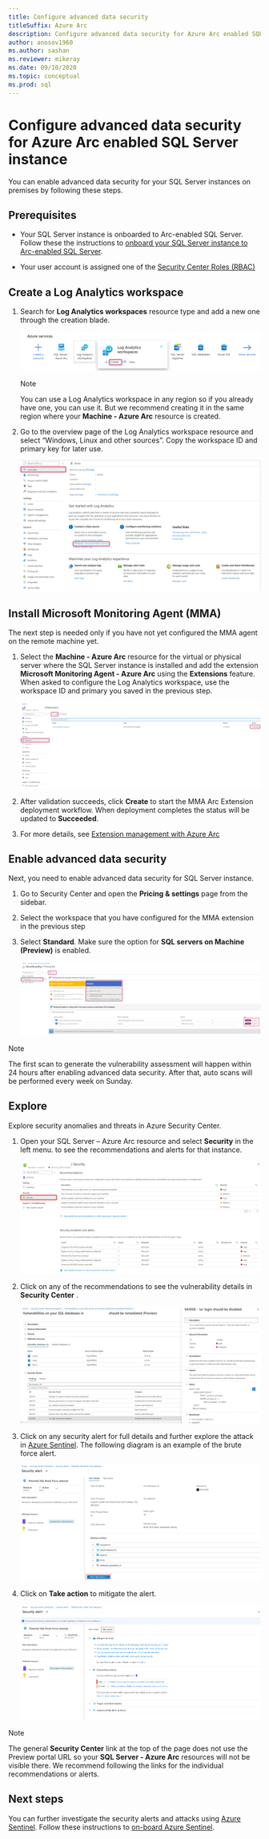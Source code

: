 ```yaml
---
title: Configure advanced data security
titleSuffix: Azure Arc
description: Configure advanced data security for Azure Arc enabled SQL Server instance
author: anosov1960
ms.author: sashan 
ms.reviewer: mikeray
ms.date: 09/10/2020
ms.topic: conceptual
ms.prod: sql
---
```

# Configure advanced data security for Azure Arc enabled SQL Server instance

You can enable advanced data security for your SQL Server instances on premises by following these steps.

## Prerequisites

* Your SQL Server instance is onboarded to Arc-enabled SQL Server. Follow these the instructions to [onboard your SQL Server instance to  Arc-enabled SQL Server](connect.md).

* Your user account is assigned one of the [Security Center Roles (RBAC)](/azure/security-center/security-center-permissions)

## Create a Log Analytics workspace

1. Search for __Log Analytics workspaces__ resource type and add a new one through the creation blade.

   ![Create new workspace](media/configure-advanced-data-security/create-new-log-analytics-workspace.png)

   > [!NOTE]
   > You can use a Log Analytics workspace in any region so if you already have one, you can use it. But we recommend creating it in the same region where your __Machine - Azure Arc__ resource is created.

1. Go to the overview page of the Log Analytics workspace resource and select “Windows, Linux and other sources”. Copy the workspace ID and primary key for later use.

   ![Log analytics workspace blade](media/configure-advanced-data-security/log-analytics-workspace-blade.png)

## Install Microsoft Monitoring Agent (MMA)

The next step is needed only if you have not yet configured the MMA agent on the remote machine yet.

1. Select the __Machine - Azure Arc__ resource for the virtual or physical server where the SQL Server instance is installed and add the extension __Microsoft Monitoring Agent - Azure Arc__ using the  **Extensions** feature. When asked to configure the Log Analytics workspace, use the workspace ID and primary you saved in the previous step.

   ![Install MMA](media/configure-advanced-data-security/install-mma-extension.png)

1. After validation succeeds, click **Create** to start the MMA Arc Extension deployment workflow. When deployment completes the status will be updated to **Succeeded**.

1. For more details, see [Extension management with Azure Arc](/azure/azure-arc/servers/manage-vm-extensions)

## Enable advanced data security

Next, you need to enable advanced data security for SQL Server instance.

1. Go to Security Center and open the **Pricing & settings** page from the sidebar.

1. Select the workspace that you have configured for the MMA extension in the previous step

1. Select **Standard**. Make sure the option for **SQL servers on Machine (Preview)** is enabled.

   ![Upgrade workspace](media/configure-advanced-data-security/upgrade-log-analytics-workspace.png)

 > [!NOTE]
   > The first scan to generate the vulnerability assessment will happen within 24 hours after enabling advanced data security. After that, auto scans will be performed every week on Sunday.

## Explore

Explore security anomalies and threats in Azure Security Center.

1. Open your SQL Server – Azure Arc resource and select **Security** in the left menu. to see the recommendations and alerts for that instance.

   ![Select security heading](media/configure-advanced-data-security/security-heading-sql-server-arc.png)

1. Click on any of the recommendations to see the vulnerability details in __Security Center__ .

   ![Vulnerability report](media/configure-advanced-data-security/vulnerabilities-report.png)

1. Click on any security alert for full details and further explore the attack in [Azure Sentinel](/azure/sentinel/overview). The following diagram is an example of the brute force alert.

   ![Brute force alert](media/configure-advanced-data-security/brute-force-alert.png)

1. Click on **Take action** to mitigate the alert.

   ![Alert mitigation](media/configure-advanced-data-security/brute-force-alert-mitigation.png)

> [!NOTE]
> The general __Security Center__ link at the top of the page does not use the Preview portal URL so your __SQL Server - Azure Arc__ resources will not be visible there. We recommend following the links for the individual recommendations or alerts.

## Next steps

You can further investigate the security alerts and attacks using [Azure Sentinel](/azure/sentinel/overview). Follow these instructions to [on-board Azure Sentinel](/azure/sentinel/connect-data-sources).